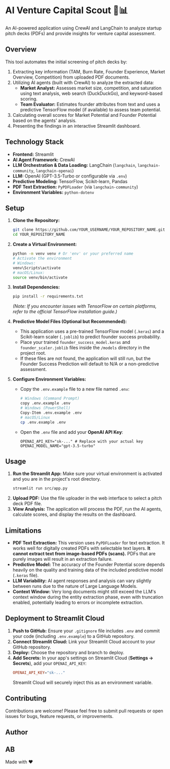 # AI Venture Capital Scout 🤖📊

An AI-powered application using CrewAI and LangChain to analyze startup pitch decks (PDFs) and provide insights for venture capital assessment.

## Overview

This tool automates the initial screening of pitch decks by:
1.  Extracting key information (TAM, Burn Rate, Founder Experience, Market Overview, Competition) from uploaded PDF documents.
2.  Utilizing AI agents (built with CrewAI) to analyze the extracted data:
    *   **Market Analyst:** Assesses market size, competition, and saturation using text analysis, web search (DuckDuckGo), and keyword-based scoring.
    *   **Team Evaluator:** Estimates founder attributes from text and uses a predictive TensorFlow model (if available) to assess team potential.
3.  Calculating overall scores for Market Potential and Founder Potential based on the agents' analysis.
4.  Presenting the findings in an interactive Streamlit dashboard.

## Technology Stack

*   **Frontend:** Streamlit
*   **AI Agent Framework:** CrewAI
*   **LLM Orchestration & Data Loading:** LangChain (`langchain`, `langchain-community`, `langchain-openai`)
*   **LLM:** OpenAI (GPT-3.5-Turbo or configurable via `.env`)
*   **Predictive Modeling:** TensorFlow, Scikit-learn, Pandas
*   **PDF Text Extraction:** `PyPDFLoader` (via `langchain-community`)
*   **Environment Variables:** `python-dotenv`

## Setup

1.  **Clone the Repository:**
    ```bash
    git clone https://github.com/YOUR_USERNAME/YOUR_REPOSITORY_NAME.git
    cd YOUR_REPOSITORY_NAME
    ```

2.  **Create a Virtual Environment:**
    ```bash
    python -m venv venv # Or 'env' or your preferred name
    # Activate the environment
    # Windows:
    venv\Scripts\activate
    # macOS/Linux:
    source venv/bin/activate

3.  **Install Dependencies:**
    ```bash
    pip install -r requirements.txt
    ```
    *(Note: If you encounter issues with TensorFlow on certain platforms, refer to the official TensorFlow installation guide.)*

4.  **Predictive Model Files (Optional but Recommended):**
    *   This application uses a pre-trained TensorFlow model (`.keras`) and a Scikit-learn scaler (`.joblib`) to predict founder success probability.
    *   Place your trained `founder_success_model.keras` and `founder_scaler.joblib` files inside the `/models` directory in the project root.
    *   If these files are not found, the application will still run, but the Founder Success Prediction will default to N/A or a non-predictive assessment.

5.  **Configure Environment Variables:**
    *   Copy the `.env.example` file to a new file named `.env`:
        ```bash
        # Windows (Command Prompt)
        copy .env.example .env
        # Windows (PowerShell)
        Copy-Item .env.example .env
        # macOS/Linux
        cp .env.example .env
        ```
    *   Open the `.env` file and add your **OpenAI API Key**:
        ```dotenv
        OPENAI_API_KEY="sk-..." # Replace with your actual key
        OPENAI_MODEL_NAME="gpt-3.5-turbo"
        ```

## Usage

1.  **Run the Streamlit App:** Make sure your virtual environment is activated and you are in the project's root directory.
    ```bash
    streamlit run src/app.py
    ```
2.  **Upload PDF:** Use the file uploader in the web interface to select a pitch deck PDF file.
3.  **View Analysis:** The application will process the PDF, run the AI agents, calculate scores, and display the results on the dashboard.

## Limitations

*   **PDF Text Extraction:** This version uses `PyPDFLoader` for text extraction. It works well for digitally created PDFs with selectable text layers. **It cannot extract text from image-based PDFs (scans).** PDFs that are purely images will result in an extraction failure.
*   **Predictive Model:** The accuracy of the Founder Potential score depends heavily on the quality and training data of the included predictive model (`.keras` file).
*   **LLM Variability:** AI agent responses and analysis can vary slightly between runs due to the nature of Large Language Models.
*   **Context Window:** Very long documents might still exceed the LLM's context window during the entity extraction phase, even with truncation enabled, potentially leading to errors or incomplete extraction.

## Deployment to Streamlit Cloud

1.  **Push to GitHub:** Ensure your `.gitignore` file includes `.env` and commit your code (including `.env.example`) to a GitHub repository.
2.  **Connect Streamlit Cloud:** Link your Streamlit Cloud account to your GitHub repository.
3.  **Deploy:** Choose the repository and branch to deploy.
4.  **Add Secrets:** In your app's settings on Streamlit Cloud (**Settings -> Secrets**), add your `OPENAI_API_KEY`:
    ```toml
    OPENAI_API_KEY="sk-..."
    ```
    Streamlit Cloud will securely inject this as an environment variable.

## Contributing

Contributions are welcome! Please feel free to submit pull requests or open issues for bugs, feature requests, or improvements.
## Author
AB
---
Made with ❤️ 

